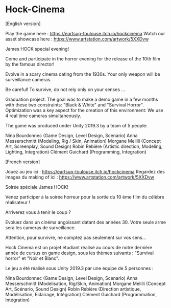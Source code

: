 # Hock-Cinema
[English version]



Play the game here : https://eartsup-toulouse.itch.io/hockcinema
Watch our asset showcase here : https://www.artstation.com/artwork/5XXDvw


James HOCK special evening!

Come and participate in the horror evening for the release of the 10th film by the famous director!

Evolve in a scary cinema dating from the 1930s. Your only weapon will be surveillance cameras.

Be careful! To survive, do not rely only on your senses ...



Graduation project. The goal was to make a demo game in a few months with these two constraints: "Black & White" and "Survival Horror".
Optimization was a key aspect for the creation of this environment: We use 4 real time cameras simultaneously.

The game was produced under Unity 2019.3 by a team of 5 people:

Nina Bourdonnec (Game Design, Level Design, Scenario)
Anna Messerschmitt (Modeling, Rig / Skin, Animation)
Morgane Melilli (Concept Art, Screenplay, Sound Design)
Robin Rebière (Artistic direction, Modeling, Lighting, Integration)
Clément Guichard (Programming, Integration)




[French version]


Jouez au jeu ici : https://eartsup-toulouse.itch.io/hockcinema
Regardez des images du making of ici : https://www.artstation.com/artwork/5XXDvw



Soirée spéciale James HOCK!

Venez participer à la soirée horreur pour la sortie du 10 ème film du célèbre réalisateur ! 

Arriverez vous à tenir le coup ?

Evoluez dans un cinéma angoissant datant des années 30. Votre seule arme sera les cameras de surveillance. 

Attention, pour survivre, ne comptez pas seulement sur vos sens...




Hock Cinema est un projet étudiant réalisé au cours de notre dernière année de cursus en game design, sous les thèmes suivants : "Survival horror" et "Noir et Blanc". 

Le jeu a été réalisé sous Unity 2019.3 par une équipe de 5 personnes :

Nina Bourdonnec (Game Design, Level Design, Scenario)
Anna Messerschmitt (Modelisation, Rig/Skin, Animation)
Morgane Melilli (Concept Art, Scénario, Sound Design)
Robin Rebière (Direction artistique, Modélisation, Eclairage, Intégration)
Clément Guichard (Programmation, Intégration)

